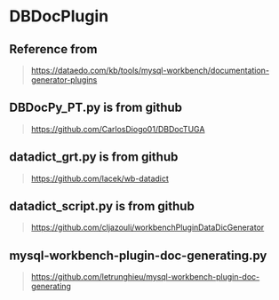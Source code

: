 # DBDocPlugin

## Reference from
> https://dataedo.com/kb/tools/mysql-workbench/documentation-generator-plugins

## DBDocPy_PT.py is from github
> https://github.com/CarlosDiogo01/DBDocTUGA

## datadict_grt.py is from github
> https://github.com/lacek/wb-datadict

## datadict_script.py is from github
> https://github.com/cljazouli/workbenchPluginDataDicGenerator

## mysql-workbench-plugin-doc-generating.py
> https://github.com/letrunghieu/mysql-workbench-plugin-doc-generating